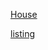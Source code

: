 [House](https://drive.google.com/open?id=1dK8VpPxPl-TC0kSBbjchx_UIibc&usp=sharing)<br>

[listing](http://www.flexmls.com/notifications.html?agent_id=20180118162003874274000000&newsfeed_id=20180119085239054670210400&contact_id=20180118181714557083000000&notification_id=20180425102655785287100000&start_id=20171214162153022976000000&eid=e21b6b23c8935755b167654cb3dd869c)





